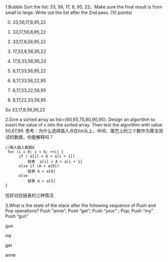 1.Bubble Sort the list: 33, 56, 17, 8, 95, 22。Make sure the final result is from small to large. Write out the list after the 2nd pass. (10 points) 

0)  33,56,17,8,95,22

1)   33,17,56,8,95,22

2)   33,17,8,56,95,22

3)   17,33,8,56,95,22

4)   17,8,33,56,95,22

5)   8,17,33,56,95,22

6)   8,17,33,56,22,95

7)   8,17,33,22,56,95

8)   8,17,22,33,56,95

So  33,17,8,56,95,22

2.Give a sorted array as list={60,65,75,80,90,95}. Design an algorithm to insert the value of x into the sorted array. Then test the algorithm with value 50,67,99. 思考：为什么选择插入点在list头上、中间、尾巴上的三个数作为算法测试的数据，你能解释吗？

```
//输入插入数据A
 for (i = 0; i < 6; ++i) {
      if ( a[i] < A < a[i + 1])
          链表  a[i] < A < a[i + 1]
      else if (A < a[0])
          链表 A < a[0]
      else
          链表 A > a[5]
}
```

恰好对应链表的三种情况

3.What is the state of the stack after the following sequence of Push and Pop operations? Push “anne”; Push “get”; Push “your” ; Pop; Push “my” Push “gun” 

gun

my

get

anne